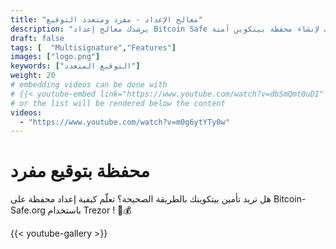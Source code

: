 ```yaml
---
title: "معالج الإعداد - مفرد ومتعدد التوقيع"
description: "يرشدك معالج إعداد Bitcoin Safe خلال الخطوات لإنشاء محفظة بيتكوين آمنة"
draft: false
tags: [  "Multisignature","Features"]
images: ["logo.png"]
keywords: ["التوقيع المتعدد"]
weight: 20
# embedding videos can be done with 
# {{< youtube-embed link="https://www.youtube.com/watch?v=dbSmQmt0uDI" >}}
# or the list will be rendered below the content
videos:
  - "https://www.youtube.com/watch?v=m0g6ytYTy0w"
---
```



# محفظة بتوقيع مفرد

هل تريد تأمين بيتكوينك بالطريقة الصحيحة؟ تعلّم كيفية إعداد محفظة على Bitcoin-Safe.org باستخدام Trezor
 ! 🔐💰


{{< youtube-gallery >}}